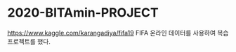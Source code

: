 # 2020-BITAmin-PROJECT

<https://www.kaggle.com/karangadiya/fifa19> FIFA 온라인 데이터를 사용하여 복습 프로젝트를 했다.
